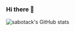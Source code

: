 ### Hi there 👋


![sabotack's GitHub stats](https://github-readme-stats.vercel.app/api?username=sabotack&count_private=true?show_icons=true?theme=radical)
